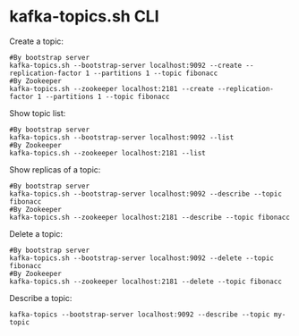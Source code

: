 # kafka-topics.sh CLI

Create a topic:
```
#By bootstrap server
kafka-topics.sh --bootstrap-server localhost:9092 --create --replication-factor 1 --partitions 1 --topic fibonacc
#By Zookeeper
kafka-topics.sh --zookeeper localhost:2181 --create --replication-factor 1 --partitions 1 --topic fibonacc
```
Show topic list:
```
#By bootstrap server
kafka-topics.sh --bootstrap-server localhost:9092 --list
#By Zookeeper
kafka-topics.sh --zookeeper localhost:2181 --list
```
Show replicas of a topic:
```
#By bootstrap server
kafka-topics.sh --bootstrap-server localhost:9092 --describe --topic fibonacc
#By Zookeeper
kafka-topics.sh --zookeeper localhost:2181 --describe --topic fibonacc
```
Delete a topic:
```
#By bootstrap server
kafka-topics.sh --bootstrap-server localhost:9092 --delete --topic fibonacc
#By Zookeeper
kafka-topics.sh --zookeeper localhost:2181 --delete --topic fibonacc
```
Describe a topic:
```
kafka-topics --bootstrap-server localhost:9092 --describe --topic my-topic
```
